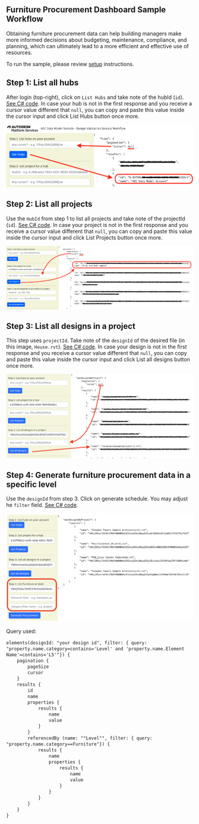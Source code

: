 ## Furniture Procurement Dashboard Sample Workflow

Obtaining furniture procurement data can help building managers make more informed decisions about budgeting, maintenance, compliance, and planning, which can ultimately lead to a more efficient and effective use of resources.

To run the sample, please review [setup](./README.md#SETUP) instructions.

## Step 1: List all hubs

After login (top-right), click on `List Hubs` and take note of the hubId (`id`). [See C# code](/Controllers/HubsProjects.cs).
In case your hub is not in the first response and you receive a cursor value different that `null`, you can copy and paste this value inside the cursor input and click List Hubs button once more.

![Step 1](./images/hubs.png)

## Step 2: List all projects

Use the `HubId` from step 1 to list all projects and take note of the projectId (`id`). [See C# code](/Controllers/HubsProjects.cs).
In case your project is not in the first response and you receive a cursor value different that `null`, you can copy and paste this value inside the cursor input and click List Projects button once more.

![Step 2](./images/projects.png)

## Step 3: List all designs in a project

This step uses `projectId`. Take note of the `designId` of the desired file (in this image, `House.rvt`). [See C# code](/Controllers/Designs.cs).
In case your design is not in the first response and you receive a cursor value different that `null`, you can copy and paste this value inside the cursor input and click List all designs button once more.

![Step 3](./images/designs.png)

## Step 4: Generate furniture procurement data in a specific level

Use the `designId` from step 3. Click on generate schedule. You may adjust he `filter` field. [See C# code](/Controllers/Schedule.cs).

![Step 3](./images/furnitureprocurement.png)

Query used:

```
elements(designId: "your design id", filter: { query: "property.name.category=contains='Level' and 'property.name.Element Name'=contains='L5'"}) {
	pagination {
		pageSize
		cursor
	}
	results {
		id
		name
		properties {
			results {
				name
				value
			}
		}
		referencedBy (name: ""Level"", filter: { query: "property.name.category==Furniture"}) {
			results {
				name
				properties {
					results {
						name
						value
					}
				}
			}
		}
	}
}
```
